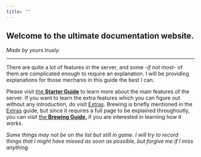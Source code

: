 ```yaml
---
title: ""
---
```


## Welcome to the **ultimate** documentation website.
*Made by yours truely.*

---

There are quite a lot of features in the server, and some *-if not most-* of them are complicated enough to require an explanation. I will be providing explanations for those mechanis in this guide the best I can.

Please visit [the **Starter Guide**](/guides/guide.md) to learn more about the main features of the server. If you want to learn the extra features which you can figure out without any introduction, do visit [Extras](/guides/extras.md). Brewing is briefly mentioned in the [Extras](/guides/extras.md) guide, but since it requires a full page to be explained throughoutly, you can visit [the **Brewing Guide**.](/guides/brewing.md) if you are interested in learning how it works.

*Some things may not be on the list but still in game. I will try to record things that I might have missed as soon as possible, but forgive me if I miss anything.*